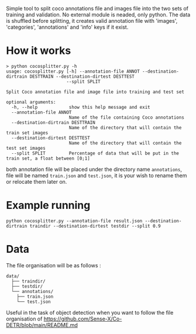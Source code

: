 Simple tool to split coco annotations file and images file into the two sets of training and validation. No external module is neaded, only python.
The data is shuffled before splitting, it creates valid annotation file with 'images', 'categories', 'annotations' and 'info' keys if it exist.

# How it works

```
> python cocosplitter.py -h
usage: cocosplitter.py [-h] --annotation-file ANNOT --destination-dirtrain DESTTRAIN --destination-dirtest DESTTEST
                       --split SPLIT

Split Coco annotation file and image file into training and test set

optional arguments:
  -h, --help            show this help message and exit
  --annotation-file ANNOT
                        Name of the file containing Coco annotations
  --destination-dirtrain DESTTRAIN
                        Name of the directory that will contain the train set images
  --destination-dirtest DESTTEST
                        Name of the directory that will contain the test set images
  --split SPLIT         Percentage of data that will be put in the train set, a float between [0;1]
```

both annotation file will be placed under the directory name `annotations`, file will be named `train.json` and  `test.json`, it is your wish to rename them or relocate them later on. 

# Example running 

``` python cocosplitter.py --annotation-file result.json --destination-dirtrain traindir --destination-dirtest testdir --split 0.9 ```

# Data

The file organisation will be as follows :

```
data/
  ├── traindir/
  ├── testdir/
  └── annotations/
  	├── train.json
  	└── test.json
```

Useful in the task of object detection when you want to follow the file organisation of https://github.com/Sense-X/Co-DETR/blob/main/README.md